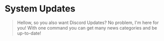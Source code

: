 # System Updates
> Hellow, so you also want Discord Updates? No problem, I'm here for you! With one command you can get many news categories and be up-to-date!